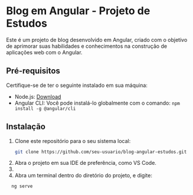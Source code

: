 # Blog em Angular - Projeto de Estudos

Este é um projeto de blog desenvolvido em Angular, criado com o objetivo de aprimorar suas habilidades e conhecimentos na construção de aplicações web com o Angular.

## Pré-requisitos

Certifique-se de ter o seguinte instalado em sua máquina:

- Node.js: [Download](https://nodejs.org/)
- Angular CLI: Você pode instalá-lo globalmente com o comando: `npm install -g @angular/cli`

## Instalação

1. Clone este repositório para o seu sistema local:
   ```sh
   git clone https://github.com/seu-usuario/blog-angular-estudos.git
2. Abra o projeto em sua IDE de preferência, como VS Code.
3. 
4. Abra um terminal dentro do diretório do projeto, e digite:
```sh
  ng serve
